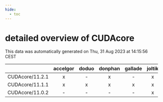 ```yaml
---
hide:
  - toc
---
```


detailed overview of CUDAcore
=============================


This data was automatically generated on Thu, 31 Aug 2023 at 14:15:56 CEST  

| |accelgor|doduo|donphan|gallade|joltik|skitty|swalot|victini|
| :---: | :---: | :---: | :---: | :---: | :---: | :---: | :---: | :---: |
|CUDAcore/11.2.1|x|-|x|-|x|-|-|-|
|CUDAcore/11.1.1|x|x|x|x|x|x|x|x|
|CUDAcore/11.0.2|-|-|-|-|x|-|-|-|
